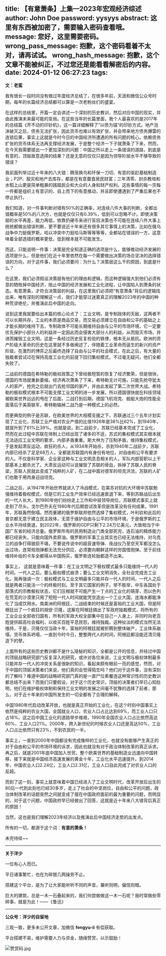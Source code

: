 title: 【有意萧条】上集—2023年宏观经济综述
author: John Doe
password: yysyys
abstract: 这里有东西被加密了，需要输入密码查看哦。
message: 您好，这里需要密码。
wrong_pass_message: 抱歉，这个密码看着不太对，请再试试。
wrong_hash_message: 抱歉，这个文章不能被纠正，不过您还是能看看解密后的内容。
date: 2024-01-12 06:27:23
tags:
---
**文：老蛮**<!--more-->

我有很长一段时间没有做过年度经济总结了，在很多年前，天涯和微信公众号时期，每年的长篇经济总结都可以算是一次老粉丝们的盛宴。

在这样的总结里，开篇一定会讲述一个深刻的历史教训，然后对应中国的现实，并由此推演未来最可能的变局。在这些当年的长篇里面，我个人最喜欢的是2017年的总结篇《开不动的印钞机》，这一篇详细解释了“以债为锚”的印钞方式。地产泡沫破灭之后，债务无法扩张，因此货币也难以有效扩张，并会带来地方债务爆雷的连锁后果，事实上这就是今时今日的中国经济所遭遇的所有问题的核心。依赖债务扩张的货币体系无法再支撑经济发展，于是整个经济一下子就萧条了下来，然而，在今天我需要提出一个更加深刻的问题：中国之所以走上一条错误的道路，到底是有意的，顶层故意选择的结果？还是无意的仅仅只是因为领导阶层水平不够导致的错误？

我前面列举过近十年来的八大错：腾笼换鸟和环保一刀切、有意的驱赶基础制造业；P2P、股灾和地产去库存，都是在有意蚕食居民财富；三年清零、封杀教培和水稻上山更是简单粗暴的践踏民企和大众的人身和财产权利。这些事情的每一宗每一件都是组织上有意识的、自上而下的有意推动，并且即使遭遇到了严重后果也不停止执行。

我们知道，对一件事判断对错有50%的正确率，对连续八件大事的判断，全都出错概率是50%的八次方，也就是仅仅只有0.39%，低到可以忽略不计。即使决策层的水平再差，能力再低，依靠扔硬币来进行盲目决策也不可能在连续八件大事上统统都做出错误判断，更不要说近十年来还有很多其它事情上的决策，比如在俄乌战争中力挺俄罗斯，哈以冲突中力挺哈马斯等等等等，全都站在错误的一方，这意味着全部选错的概率更低，低到根本就不可能发生。

而这，只能说明一件事：决策层完全知道正确的选项是什么，能够推动经济发展的选项是什么，但是他们在近十年里依然在每一个需要做出决策的场合坚决的选择错误的方向，对于这件事，我们必须要问：为什么？决策层这么干的原因，到底是什么？

在这里，我们必须假设决策层有他们的理由和逻辑，而这种逻辑强大到他们必须有意的牺牲掉中国经济，阻止中国的经济发展和工业化进程，让中国陷入到萧条的状态。有意萧条，才符合决策层的利益，在这里我们必须把“有意萧条”背后的逻辑找出来，唯有深刻的理解这一点，我们才能穿过迷雾真正的理解2023年的中国的种种荒谬绝伦，并推演此后中国的走向。

说到这里我就要给出本篇的核心论点了：工业文明，是专制政体的天敌，这两者不可以长期共存，工业的本质是商品交易，而交易必须建立在自由和公平的基础之上才能长期的维持下去，专制政体不可能长期维持自由与公平的市场环境，它一定要优先保护小部分人的利益并一定因此而会侵害大部分人的利益，从而毁灭市场，并进而摧毁工业文明。这是一条经过历史反复检验的铁律，根本无从抵抗。欧洲的资产阶级大革命的历史在这里就不多做阐述了，伴随着工业革命而诞生的新兴的资产阶级，在激烈的博弈之后最终选择了自由与公平的社会模式，在此之后，有大量的独裁者尝试过在保持高度工业化的前提下回归集权模式，不过毫无疑问，他们全都失败了。

二战前的德国在希特勒的极权政策之下曾经极短暂的恢复了经济繁荣，但是很快，德国的市场就重新萎缩，经济再次萧条了下来，希特勒无计可施，只能先抢夺犹太人的家产，抢完之后就出门去抢邻国的家产，并由此发起了第二次世界大战。希特勒的极权模式根本不可能支撑工业文明的进一步发展，所以德国很快就在科技领域被欧美世界远远的甩在了后面，二战打到后期，德国飞机坦克、舰艇大炮的性能全面落后于美英联军，希特勒输掉二战乃是一种模式上的必然。

而更典型的例子是苏联，在欧美世界的大规模支援之下，苏联通过三个五年计划实现了工业化，苏联工业产值对农业产值的比值1926年是38%比62%，到1940年，就提升到了61%比39%。也就是说，到二战前夕，苏联已经基本完成了工业化，然而在此过程中苏联在体制上已经出现了诸多的不适，苏式的集权模式其实根本就无法适应工业文明的要求，内部矛盾重重。斯大林为了压制矛盾，维持集权模式，于是发起肃反运动，疯狂的杀人，从1934年开始杀，杀到1940年二战前夕，苏联内部已经杀了足足68万人，全都是苏联国内有身份有地位，对自由和公平有要求的人。不仅是科学家、企业家这种与工业文明息息相关的人，军队内部营职以上干部基本上都杀光了。大肃反运动可以说摧毁了苏联的骨血，拆掉了苏联人民的脊梁，苏联人民就此变成了纯粹的人矿，在二战中面对德军的坦克洪流，苏联的人矿们也敢于用肉身迎战坦克。

二战之后，从1947年开始世界就进入了冷战模式，在美苏对抗的大环境中苏联勉强维持着极权模式，但是它的工业生产效率已经迅速衰退下来，等到苏联战后出生的一代人长大，到1980年他们纷纷走上工作和中层领导岗位，苏联模式事实上就走到了尽头。戈尔巴乔夫在1980年代后期尝试改革但是改革没有任何成果，1991年，苏联轰然倒塌。然而重建的俄罗斯联邦依然选择了集权模式，叶利钦和此后的普京都无意于建立民主政体，无意于维护自由与公平的市场环境，于是俄罗斯的工业水平持续衰退，到2022年，俄罗斯的GDP只剩下2.24万亿美元，大致相当于中国广东省的经济总量。俄罗斯所有的民用制造业门类全部死完，连石油的精炼能力都已经丧失，只能向国外卖原油。俄罗斯的军事工业其实也已经无法维持，对乌克兰的战争打得狼狈不堪，不要说传说中的超音速导弹、夜战仪乃至空天军都没怎么出过场，连常规炮弹都无法充分供应，必须要向朝鲜这样的穷国借炮弹。至于前线维持补给的卡车全都得从中国购买，俄罗斯连轮胎都造不出来。

事实上， 这就是意味着一件事：在工业文明之下极权模式最多只能维持一代人的时间。一代人之后，要么极权模式崩溃；要么工业文明消失，全社会完成去工业化。我再强调一次：极权模式与工业文明最多只能并存一代人的时间，一代人之后就是两者只能活一个的终极时刻。至于其它国家的例子，举不胜举，中东各国处于部落式的宗教极权状态，它们压根就不可能产生一丁点的工业化的萌芽，而以色列在荒芜的沙漠里只用了短短一代人时间就能凭空造出一个工业大国，连海水都能净化了当成饮用水。南美洲的阿根廷，二战结束的时候还是富裕的工业大国，但是阿根廷出了一个疯狂的胡安·贝隆，这厮在阿根廷搞出了军政府独裁模式，将所有的工业企业全部收归国有，所有的军政大权全部集中在自己一人身上，并同时向老百姓提供超高社会福利，以收买百姓平息民怨，维持独裁。这种扯淡的模式当然无法维持，于是，贝隆仅仅当政十年，富裕的阿根廷就被折腾到整体破产，工业体系崩塌，货币体系坍塌，一直到今时今日，整整两代人的时间，阿根廷都没能还清贝隆造下的孽。

上面所有的这些历史教训都不是什么隐秘的知识，全都是公开的信息，并经过中国的顶层战略研究部门反复深入的研究，或许对各位来说，工业文明与极权体制最多只能并存一代人的冲突关系是很新的知识，看起来颇有眼前一亮的感觉，然而，对于中国的顶层决策者们来说，他们真的会觉得陌生吗？他们对于这件事，没有深刻的了解吗？难道中国的战略研究部门真的是一直尸位素餐连这种常识性的历史教训都总结不出来？而我们只要假设，对于这个历史常识，顶层的决策者们早已心知肚明，他们在维护极权体制和保持工业文明的发展之间毫不犹豫的选择了前者，那么，对于近十年来的中国所发生的一切全都有了合理的解释。

中国1980年代启动改革开放，也就是真正开始的工业化，在这个时刻中国事实上依然是纯粹的农业大国，全国就业人口，农业人口占比达到69%，而工业人口只占18%。这之后中国工业化的道路举步维艰，1990年全国农业人口占比依然高达60%，工业人口21%。2000年，跨入新世纪的时候农业人口还是高达50%，工业人口占比依然只有23%，不到农民的一半。

事实上，一直到2000年中国都没有完成像样的工业化，也就没有能够产生真正的对于自由和公平的市场环境的诉求，因此也就没有对于政治体制改革的真正诉求。再之后，就是2001年底中国加入世贸，整个欧美世界的基础制造业迅速向中国转移，接下来就是中国经济高速发展的黄金十年，工业化水平迅速提升。到2014年，中国农业人口2.24亿，工业人口2.31亿，工业人口自此完成了对农业人口的反超。

而到了这一刻，事实上就意味着中国已经进入了工业文明时代，改革开放后出生的80后一代到此刻也已经30多岁，走上了社会的中坚岗位，自由和公平的问题，政治体制改革的话题突然之间就变成了摆在中国政府面前的最为重要的问题，而明显的，对于这个问题，中国政府早已经做出了回答，这就是近十年来八大错背后真正的原因！

当然，这也是我们理解2023年经济以及推演此后中国经济走势的出发点。

所有的一切，都源于这个词：**有意的萧条！**

未完待续~~
- - -
**关于洋少**

一位有心人而已。

平日诸事繁忙，也在为碎银几两操劳不止。

搭建这个平台，是为了让大家能听听不同的声音，兼听则明，偏信则暗。

巨大的建筑，总是一木一石叠起来的，我们何尝做做这一木一石呢？我时常做些零碎事，就是为此！——《鲁迅》

---

**公众号：洋少的自留地** 

三观一致，更多未公开文章，加微信 **fengyu-ii** 有偿获取。

平台搭建不易，维护需要人力与资金，随缘赞赏，以示鼓励！

![赞赏码.jpg](/images/shang.jpg)